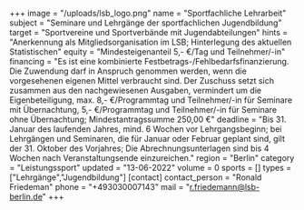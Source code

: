 +++
image = "/uploads/lsb_logo.png"
name = "Sportfachliche Lehrarbeit"
subject = "Seminare und Lehrgänge der sportfachlichen Jugendbildung"
target = "Sportvereine und Sportverbände mit Jugendabteilungen"
hints = "Anerkennung als Mitgliedsorganisation im LSB; Hinterlegung des aktuellen Statistischen"
equity = "Mindesteigenanteil 5,- €/Tag und Teilnehmer/-in"
financing = "Es ist eine kombinierte Festbetrags-/Fehlbedarfsfinanzierung. Die Zuwendung darf in Anspruch genommen werden, wenn die vorgesehenen eigenen Mittel verbraucht sind. Der Zuschuss setzt sich zusammen aus den nachgewiesenen Ausgaben, vermindert um die Eigenbeteiligung, max. 8,- €/Programmtag und Teilnehmer/-in für Seminare mit Übernachtung, 5,- €/Programmtag und Teilnehmer/-in für Seminare ohne Übernachtung; Mindestantragssumme 250,00 €"
deadline = "Bis 31. Januar des laufenden Jahres, mind. 6 Wochen vor Lehrgangsbeginn; bei Lehrgängen und Seminaren, die für Januar oder Februar geplant sind, gilt der 31. Oktober des Vorjahres; Die Abrechnungsunterlagen sind bis 4 Wochen nach Veranstaltungsende einzureichen."
region = "Berlin"
category = "Leistungssport"
updated = "13-06-2022"
volume = 0
sports = []
types = ["Lehrgänge","Jugendbildung"]
[contact]
contact_person = "Ronald Friedeman"
phone = "+493030007143"
mail = "r.friedemann@lsb-berlin.de"
+++
